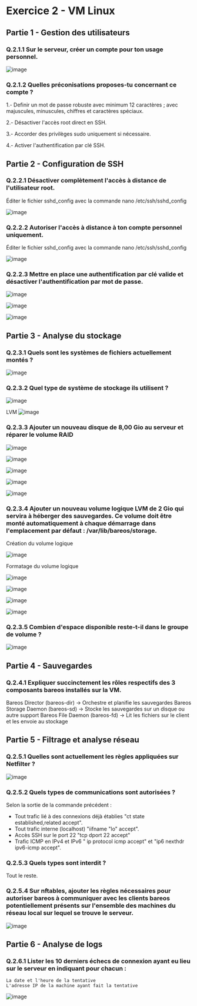 # Exercice 2 - VM Linux

## Partie 1 - Gestion des utilisateurs

### Q.2.1.1 Sur le serveur, créer un compte pour ton usage personnel. 
![image](https://github.com/user-attachments/assets/8a24e93a-e699-4144-ab48-f46fec46fd6e)



### Q.2.1.2 Quelles préconisations proposes-tu concernant ce compte ? 


1.- Definir un mot de passe robuste avec minimum 12 caractères ; avec majuscules, minuscules, chiffres et caractères spéciaux.

2.- Désactiver l'accès root direct en SSH.

3.- Accorder des privilèges sudo uniquement si nécessaire.

4.- Activer l'authentification par clé SSH.

## Partie 2 - Configuration de SSH

### Q.2.2.1 Désactiver complètement l'accès à distance de l'utilisateur root.

Éditer le fichier sshd_config avec la commande nano /etc/ssh/sshd_config

![image](https://github.com/user-attachments/assets/e3086efb-3b49-4c08-9a77-d0c7025459da)




### Q.2.2.2 Autoriser l'accès à distance à ton compte personnel uniquement.

Éditer le fichier sshd_config avec la commande nano /etc/ssh/sshd_config

![image](https://github.com/user-attachments/assets/1b8568cb-37c8-4bbd-ab16-1a260283ffeb)


### Q.2.2.3 Mettre en place une authentification par clé valide et désactiver l'authentification par mot de passe.

![image](https://github.com/user-attachments/assets/9260bfd2-1cf0-4906-a392-302857ca07d4)

![image](https://github.com/user-attachments/assets/e8b41b26-4dfa-47f1-91ba-e2f25a692a96)

![image](https://github.com/user-attachments/assets/c04a8117-6b6a-4c54-b3fb-a9a3a4344b25)



## Partie 3 - Analyse du stockage

### Q.2.3.1 Quels sont les systèmes de fichiers actuellement montés ?

![image](https://github.com/user-attachments/assets/823401a1-a966-460f-ae78-7f2410c8213f)



### Q.2.3.2 Quel type de système de stockage ils utilisent ?
![image](https://github.com/user-attachments/assets/218049cf-1190-49f5-b771-ad69a7a354ba)


LVM
![image](https://github.com/user-attachments/assets/e404942e-a97f-413a-81c0-8d5d51fe7c85)


### Q.2.3.3  Ajouter un nouveau disque de 8,00 Gio au serveur et réparer le volume RAID

![image](https://github.com/user-attachments/assets/72e97421-9ef7-4cb0-98cf-f96f3c8c069a)

![image](https://github.com/user-attachments/assets/1d21809e-58e4-4331-9cc2-ed76313c84ac)

![image](https://github.com/user-attachments/assets/cc4ad593-7d09-4f8b-9994-660e014fb58a)

![image](https://github.com/user-attachments/assets/67a4fadd-e816-4cb6-8e7c-f6e3f150e100)

![image](https://github.com/user-attachments/assets/8a555527-1545-4276-b2db-17826de31a2c)




### Q.2.3.4 Ajouter un nouveau volume logique LVM de 2 Gio qui servira à héberger des sauvegardes. Ce volume doit être monté automatiquement à chaque démarrage dans l'emplacement par défaut : /var/lib/bareos/storage.

Création du volume logique 

![image](https://github.com/user-attachments/assets/7819115a-5ea5-4189-abd5-05cb9660d281)

Formatage du volume logique

![image](https://github.com/user-attachments/assets/ed6967aa-1c39-49cb-a563-cbf30c6d376d)

![image](https://github.com/user-attachments/assets/6f3c4ca0-64c4-4665-898c-c9ec92858095)

![image](https://github.com/user-attachments/assets/6b24150c-c193-471a-8b34-eea8d92621ff)

![image](https://github.com/user-attachments/assets/bb4d77af-4826-45c3-8f89-3466e99dab52)




### Q.2.3.5 Combien d'espace disponible reste-t-il dans le groupe de volume ?

![image](https://github.com/user-attachments/assets/c455b8e7-f01d-4bc9-9993-ddb09c2ce176)


## Partie 4 - Sauvegardes

### Q.2.4.1 Expliquer succinctement les rôles respectifs des 3 composants bareos installés sur la VM.

Bareos Director (bareos-dir) → Orchestre et planifie les sauvegardes
Bareos Storage Daemon (bareos-sd) → Stocke les sauvegardes sur un disque ou autre support
Bareos File Daemon (bareos-fd) → Lit les fichiers sur le client et les envoie au stockage


## Partie 5 - Filtrage et analyse réseau

### Q.2.5.1 Quelles sont actuellement les règles appliquées sur Netfilter ?

![image](https://github.com/user-attachments/assets/dcc59a1b-1a01-45ba-bff1-46f2f0c6f5f9)

### Q.2.5.2 Quels types de communications sont autorisées ?

Selon la sortie de la commande précédent :
* Tout trafic lié à des connexions déjà établies "ct state established,related accept".
* Tout trafic interne (localhost) "iifname "lo" accept".
* Accès SSH sur le port 22 "tcp dport 22 accept"
* Trafic ICMP en IPv4 et IPv6 " ip protocol icmp accept" et "ip6 nexthdr ipv6-icmp accept".

### Q.2.5.3 Quels types sont interdit ?

Tout le reste.

### Q.2.5.4 Sur nftables, ajouter les règles nécessaires pour autoriser bareos à communiquer avec les clients bareos potentiellement présents sur l'ensemble des machines du réseau local sur lequel se trouve le serveur.

![image](https://github.com/user-attachments/assets/71d9abd1-c7b2-435e-a614-ba8101a810ff)

## Partie 6 - Analyse de logs

### Q.2.6.1 Lister les 10 derniers échecs de connexion ayant eu lieu sur le serveur en indiquant pour chacun :

    La date et l'heure de la tentative
    L'adresse IP de la machine ayant fait la tentative

![image](https://github.com/user-attachments/assets/1b9c76e3-01d3-41ed-b1b6-a4ae07601581)




